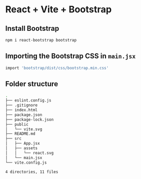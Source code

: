 # React + Vite + Bootstrap

## Install Bootstrap
```bash
npm i react-bootstrap bootstrap
```
## Importing the Bootstrap CSS in `main.jsx`
```bash
import 'bootstrap/dist/css/bootstrap.min.css'
```

## Folder structure
```bash
.
├── eslint.config.js
├── .gitignore
├── index.html
├── package.json
├── package-lock.json
├── public
│   └── vite.svg
├── README.md
├── src
│   ├── App.jsx
│   ├── assets
│   │   └── react.svg
│   └── main.jsx
└── vite.config.js

4 directories, 11 files
```